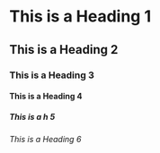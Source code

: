 # This is a Heading 1
## This is a Heading 2
### This is a Heading 3
#### This is a Heading 4
##### This is a h 5
###### This is a Heading 6


